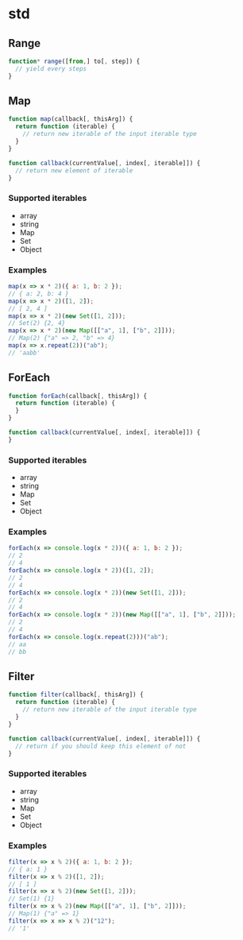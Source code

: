 # std

## Range

```js
function* range([from,] to[, step]) {
  // yield every steps
}
```

## Map

```js
function map(callback[, thisArg]) {
  return function (iterable) {
    // return new iterable of the input iterable type
  }
}

function callback(currentValue[, index[, iterable]]) {
  // return new element of iterable
}
```

### Supported iterables

- array
- string
- Map
- Set
- Object

### Examples

```js
map(x => x * 2)({ a: 1, b: 2 });
// { a: 2, b: 4 }
map(x => x * 2)([1, 2]);
// [ 2, 4 ]
map(x => x * 2)(new Set([1, 2]));
// Set(2) {2, 4}
map(x => x * 2)(new Map([["a", 1], ["b", 2]]));
// Map(2) {"a" => 2, "b" => 4}
map(x => x.repeat(2))("ab");
// 'aabb'
```

## ForEach

```js
function forEach(callback[, thisArg]) {
  return function (iterable) {
  }
}

function callback(currentValue[, index[, iterable]]) {
}
```

### Supported iterables

- array
- string
- Map
- Set
- Object

### Examples

```js
forEach(x => console.log(x * 2))({ a: 1, b: 2 });
// 2
// 4
forEach(x => console.log(x * 2))([1, 2]);
// 2
// 4
forEach(x => console.log(x * 2))(new Set([1, 2]));
// 2
// 4
forEach(x => console.log(x * 2))(new Map([["a", 1], ["b", 2]]));
// 2
// 4
forEach(x => console.log(x.repeat(2)))("ab");
// aa
// bb
```

## Filter

```js
function filter(callback[, thisArg]) {
  return function (iterable) {
    // return new iterable of the input iterable type
  }
}

function callback(currentValue[, index[, iterable]]) {
  // return if you should keep this element of not
}
```

### Supported iterables

- array
- string
- Map
- Set
- Object

### Examples

```js
filter(x => x % 2)({ a: 1, b: 2 });
// { a: 1 }
filter(x => x % 2)([1, 2]);
// [ 1 ]
filter(x => x % 2)(new Set([1, 2]));
// Set(1) {1}
filter(x => x % 2)(new Map([["a", 1], ["b", 2]]));
// Map(1) {"a" => 1}
filter(x => x => x % 2)("12");
// '1'
```
